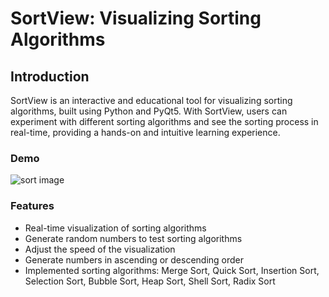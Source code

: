 # SortView: Visualizing Sorting Algorithms

## Introduction
SortView is an interactive and educational tool for visualizing sorting algorithms, built using Python and PyQt5. With SortView, users can experiment with different sorting algorithms and see the sorting process in real-time, providing a hands-on and intuitive learning experience.


### Demo


![sort image](https://user-images.githubusercontent.com/29195832/194810759-18078cd0-7a64-46ac-b199-691ee7c45fa2.png)


### Features

* Real-time visualization of sorting algorithms
* Generate random numbers to test sorting algorithms
* Adjust the speed of the visualization
* Generate numbers in ascending or descending order
* Implemented sorting algorithms: Merge Sort, Quick Sort, Insertion Sort, Selection Sort, Bubble Sort, Heap Sort, Shell Sort, Radix Sort
